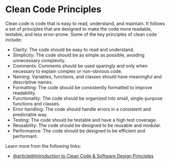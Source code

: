 # Clean Code Principles

Clean code is code that is easy to read, understand, and maintain. It follows a set of principles that are designed to make the code more readable, testable, and less error-prone. Some of the key principles of clean code include:

- Clarity: The code should be easy to read and understand.
- Simplicity: The code should be as simple as possible, avoiding unnecessary complexity.
- Comments: Comments should be used sparingly and only when necessary to explain complex or non-obvious code.
- Naming: Variables, functions, and classes should have meaningful and descriptive names.
- Formatting: The code should be consistently formatted to improve readability.
- Functionality: The code should be organized into small, single-purpose functions and classes.
- Error handling: The code should handle errors in a consistent and predictable way.
- Testing: The code should be testable and have a high test coverage.
- Reusability: The code should be designed to be reusable and modular.
- Performance: The code should be designed to be efficient and performant.

Learn more from the following links:

- [@article@Introduction to Clean Code & Software Design Principles](https://workat.tech/machine-coding/tutorial/introduction-clean-code-software-design-principles-nwu4qqc63e09)

